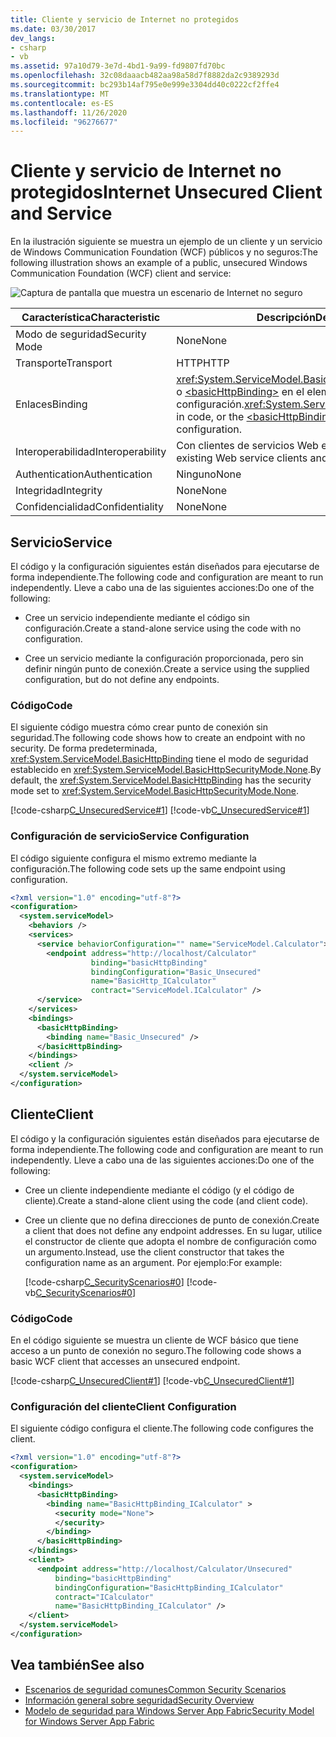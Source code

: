 ```yaml
---
title: Cliente y servicio de Internet no protegidos
ms.date: 03/30/2017
dev_langs:
- csharp
- vb
ms.assetid: 97a10d79-3e7d-4bd1-9a99-fd9807fd70bc
ms.openlocfilehash: 32c08daaacb482aa98a58d7f8882da2c9389293d
ms.sourcegitcommit: bc293b14af795e0e999e3304dd40c0222cf2ffe4
ms.translationtype: MT
ms.contentlocale: es-ES
ms.lasthandoff: 11/26/2020
ms.locfileid: "96276677"
---
```

# <a name="internet-unsecured-client-and-service"></a><span data-ttu-id="0de58-102">Cliente y servicio de Internet no protegidos</span><span class="sxs-lookup"><span data-stu-id="0de58-102">Internet Unsecured Client and Service</span></span>

<span data-ttu-id="0de58-103">En la ilustración siguiente se muestra un ejemplo de un cliente y un servicio de Windows Communication Foundation (WCF) públicos y no seguros:</span><span class="sxs-lookup"><span data-stu-id="0de58-103">The following illustration shows an example of a public, unsecured Windows Communication Foundation (WCF) client and service:</span></span>  
  
 ![Captura de pantalla que muestra un escenario de Internet no seguro](./media/internet-unsecured-client-and-service/public-unsecured-internet.gif)  
  
|<span data-ttu-id="0de58-105">Característica</span><span class="sxs-lookup"><span data-stu-id="0de58-105">Characteristic</span></span>|<span data-ttu-id="0de58-106">Descripción</span><span class="sxs-lookup"><span data-stu-id="0de58-106">Description</span></span>|  
|--------------------|-----------------|  
|<span data-ttu-id="0de58-107">Modo de seguridad</span><span class="sxs-lookup"><span data-stu-id="0de58-107">Security Mode</span></span>|<span data-ttu-id="0de58-108">None</span><span class="sxs-lookup"><span data-stu-id="0de58-108">None</span></span>|  
|<span data-ttu-id="0de58-109">Transporte</span><span class="sxs-lookup"><span data-stu-id="0de58-109">Transport</span></span>|<span data-ttu-id="0de58-110">HTTP</span><span class="sxs-lookup"><span data-stu-id="0de58-110">HTTP</span></span>|  
|<span data-ttu-id="0de58-111">Enlaces</span><span class="sxs-lookup"><span data-stu-id="0de58-111">Binding</span></span>|<span data-ttu-id="0de58-112"><xref:System.ServiceModel.BasicHttpBinding> en el código o [\<basicHttpBinding>](../../configure-apps/file-schema/wcf/basichttpbinding.md) en el elemento de configuración.</span><span class="sxs-lookup"><span data-stu-id="0de58-112"><xref:System.ServiceModel.BasicHttpBinding> in code, or the [\<basicHttpBinding>](../../configure-apps/file-schema/wcf/basichttpbinding.md) element in configuration.</span></span>|  
|<span data-ttu-id="0de58-113">Interoperabilidad</span><span class="sxs-lookup"><span data-stu-id="0de58-113">Interoperability</span></span>|<span data-ttu-id="0de58-114">Con clientes de servicios Web existentes y servicios</span><span class="sxs-lookup"><span data-stu-id="0de58-114">With existing Web service clients and services</span></span>|  
|<span data-ttu-id="0de58-115">Authentication</span><span class="sxs-lookup"><span data-stu-id="0de58-115">Authentication</span></span>|<span data-ttu-id="0de58-116">Ninguno</span><span class="sxs-lookup"><span data-stu-id="0de58-116">None</span></span>|  
|<span data-ttu-id="0de58-117">Integridad</span><span class="sxs-lookup"><span data-stu-id="0de58-117">Integrity</span></span>|<span data-ttu-id="0de58-118">None</span><span class="sxs-lookup"><span data-stu-id="0de58-118">None</span></span>|  
|<span data-ttu-id="0de58-119">Confidencialidad</span><span class="sxs-lookup"><span data-stu-id="0de58-119">Confidentiality</span></span>|<span data-ttu-id="0de58-120">None</span><span class="sxs-lookup"><span data-stu-id="0de58-120">None</span></span>|  
  
## <a name="service"></a><span data-ttu-id="0de58-121">Servicio</span><span class="sxs-lookup"><span data-stu-id="0de58-121">Service</span></span>  

 <span data-ttu-id="0de58-122">El código y la configuración siguientes están diseñados para ejecutarse de forma independiente.</span><span class="sxs-lookup"><span data-stu-id="0de58-122">The following code and configuration are meant to run independently.</span></span> <span data-ttu-id="0de58-123">Lleve a cabo una de las siguientes acciones:</span><span class="sxs-lookup"><span data-stu-id="0de58-123">Do one of the following:</span></span>  
  
- <span data-ttu-id="0de58-124">Cree un servicio independiente mediante el código sin configuración.</span><span class="sxs-lookup"><span data-stu-id="0de58-124">Create a stand-alone service using the code with no configuration.</span></span>  
  
- <span data-ttu-id="0de58-125">Cree un servicio mediante la configuración proporcionada, pero sin definir ningún punto de conexión.</span><span class="sxs-lookup"><span data-stu-id="0de58-125">Create a service using the supplied configuration, but do not define any endpoints.</span></span>  
  
### <a name="code"></a><span data-ttu-id="0de58-126">Código</span><span class="sxs-lookup"><span data-stu-id="0de58-126">Code</span></span>  

 <span data-ttu-id="0de58-127">El siguiente código muestra cómo crear punto de conexión sin seguridad.</span><span class="sxs-lookup"><span data-stu-id="0de58-127">The following code shows how to create an endpoint with no security.</span></span> <span data-ttu-id="0de58-128">De forma predeterminada, <xref:System.ServiceModel.BasicHttpBinding> tiene el modo de seguridad establecido en <xref:System.ServiceModel.BasicHttpSecurityMode.None>.</span><span class="sxs-lookup"><span data-stu-id="0de58-128">By default, the <xref:System.ServiceModel.BasicHttpBinding> has the security mode set to <xref:System.ServiceModel.BasicHttpSecurityMode.None>.</span></span>  
  
 [!code-csharp[C_UnsecuredService#1](../../../../samples/snippets/csharp/VS_Snippets_CFX/c_unsecuredservice/cs/source.cs#1)]
 [!code-vb[C_UnsecuredService#1](../../../../samples/snippets/visualbasic/VS_Snippets_CFX/c_unsecuredservice/vb/source.vb#1)]  
  
### <a name="service-configuration"></a><span data-ttu-id="0de58-129">Configuración de servicio</span><span class="sxs-lookup"><span data-stu-id="0de58-129">Service Configuration</span></span>  

 <span data-ttu-id="0de58-130">El código siguiente configura el mismo extremo mediante la configuración.</span><span class="sxs-lookup"><span data-stu-id="0de58-130">The following code sets up the same endpoint using configuration.</span></span>  
  
```xml  
<?xml version="1.0" encoding="utf-8"?>  
<configuration>  
  <system.serviceModel>  
    <behaviors />  
    <services>  
      <service behaviorConfiguration="" name="ServiceModel.Calculator">  
        <endpoint address="http://localhost/Calculator"
                  binding="basicHttpBinding"  
                  bindingConfiguration="Basic_Unsecured"
                  name="BasicHttp_ICalculator"  
                  contract="ServiceModel.ICalculator" />  
      </service>  
    </services>  
    <bindings>  
      <basicHttpBinding>  
        <binding name="Basic_Unsecured" />  
      </basicHttpBinding>  
    </bindings>  
    <client />  
  </system.serviceModel>  
</configuration>  
```  
  
## <a name="client"></a><span data-ttu-id="0de58-131">Cliente</span><span class="sxs-lookup"><span data-stu-id="0de58-131">Client</span></span>  

 <span data-ttu-id="0de58-132">El código y la configuración siguientes están diseñados para ejecutarse de forma independiente.</span><span class="sxs-lookup"><span data-stu-id="0de58-132">The following code and configuration are meant to run independently.</span></span> <span data-ttu-id="0de58-133">Lleve a cabo una de las siguientes acciones:</span><span class="sxs-lookup"><span data-stu-id="0de58-133">Do one of the following:</span></span>  
  
- <span data-ttu-id="0de58-134">Cree un cliente independiente mediante el código (y el código de cliente).</span><span class="sxs-lookup"><span data-stu-id="0de58-134">Create a stand-alone client using the code (and client code).</span></span>  
  
- <span data-ttu-id="0de58-135">Cree un cliente que no defina direcciones de punto de conexión.</span><span class="sxs-lookup"><span data-stu-id="0de58-135">Create a client that does not define any endpoint addresses.</span></span> <span data-ttu-id="0de58-136">En su lugar, utilice el constructor de cliente que adopta el nombre de configuración como un argumento.</span><span class="sxs-lookup"><span data-stu-id="0de58-136">Instead, use the client constructor that takes the configuration name as an argument.</span></span> <span data-ttu-id="0de58-137">Por ejemplo:</span><span class="sxs-lookup"><span data-stu-id="0de58-137">For example:</span></span>  
  
     [!code-csharp[C_SecurityScenarios#0](../../../../samples/snippets/csharp/VS_Snippets_CFX/c_securityscenarios/cs/source.cs#0)]
     [!code-vb[C_SecurityScenarios#0](../../../../samples/snippets/visualbasic/VS_Snippets_CFX/c_securityscenarios/vb/source.vb#0)]  
  
### <a name="code"></a><span data-ttu-id="0de58-138">Código</span><span class="sxs-lookup"><span data-stu-id="0de58-138">Code</span></span>  

 <span data-ttu-id="0de58-139">En el código siguiente se muestra un cliente de WCF básico que tiene acceso a un punto de conexión no seguro.</span><span class="sxs-lookup"><span data-stu-id="0de58-139">The following code shows a basic WCF client that accesses an unsecured endpoint.</span></span>  
  
 [!code-csharp[C_UnsecuredClient#1](../../../../samples/snippets/csharp/VS_Snippets_CFX/c_unsecuredclient/cs/source.cs#1)]
 [!code-vb[C_UnsecuredClient#1](../../../../samples/snippets/visualbasic/VS_Snippets_CFX/c_unsecuredclient/vb/source.vb#1)]  
  
### <a name="client-configuration"></a><span data-ttu-id="0de58-140">Configuración del cliente</span><span class="sxs-lookup"><span data-stu-id="0de58-140">Client Configuration</span></span>  

 <span data-ttu-id="0de58-141">El siguiente código configura el cliente.</span><span class="sxs-lookup"><span data-stu-id="0de58-141">The following code configures the client.</span></span>  
  
```xml  
<?xml version="1.0" encoding="utf-8"?>  
<configuration>  
  <system.serviceModel>  
    <bindings>  
      <basicHttpBinding>  
        <binding name="BasicHttpBinding_ICalculator" >  
          <security mode="None">  
          </security>  
        </binding>  
      </basicHttpBinding>  
    </bindings>  
    <client>  
      <endpoint address="http://localhost/Calculator/Unsecured"  
          binding="basicHttpBinding"
          bindingConfiguration="BasicHttpBinding_ICalculator"  
          contract="ICalculator"
          name="BasicHttpBinding_ICalculator" />  
    </client>  
  </system.serviceModel>  
</configuration>  
```  
  
## <a name="see-also"></a><span data-ttu-id="0de58-142">Vea también</span><span class="sxs-lookup"><span data-stu-id="0de58-142">See also</span></span>

- [<span data-ttu-id="0de58-143">Escenarios de seguridad comunes</span><span class="sxs-lookup"><span data-stu-id="0de58-143">Common Security Scenarios</span></span>](common-security-scenarios.md)
- [<span data-ttu-id="0de58-144">Información general sobre seguridad</span><span class="sxs-lookup"><span data-stu-id="0de58-144">Security Overview</span></span>](security-overview.md)
- <span data-ttu-id="0de58-145">[Modelo de seguridad para Windows Server App Fabric](/previous-versions/appfabric/ee677202(v=azure.10))</span><span class="sxs-lookup"><span data-stu-id="0de58-145">[Security Model for Windows Server App Fabric](/previous-versions/appfabric/ee677202(v=azure.10))</span></span>
